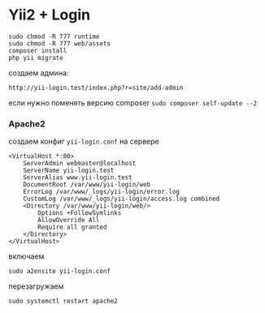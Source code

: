 # Yii2 + Login

~~~
sudo chmod -R 777 runtime
sudo chmod -R 777 web/assets
composer install
php yii migrate
~~~

создаем админа:
~~~
http://yii-login.test/index.php?r=site/add-admin
~~~

если нужно поменять версию composer `sudo composer self-update --2`

### Apache2

создаем конфиг `yii-login.conf` на сервере

~~~
<VirtualHost *:80>
    ServerAdmin webmaster@localhost
    ServerName yii-login.test
    ServerAlias www.yii-login.test
    DocumentRoot /var/www/yii-login/web
    ErrorLog /var/www/_logs/yii-login/error.log
    CustomLog /var/www/_logs/yii-login/access.log combined
    <Directory /var/www/yii-login/web/>
        Options +FollowSymlinks
        AllowOverride All
        Require all granted
    </Directory>
</VirtualHost>
~~~

включаем

~~~
sudo a2ensite yii-login.conf
~~~

перезагружаем

~~~
sudo systemctl restart apache2
~~~